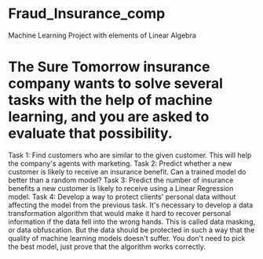 # Fraud_Insurance_comp
Machine Learning Project with elements of Linear Algebra
# The Sure Tomorrow insurance company wants to solve several tasks with the help of machine learning, and you are asked to evaluate that possibility.
Task 1: Find customers who are similar to the given customer. This will help the company's agents with marketing.
Task 2: Predict whether a new customer is likely to receive an insurance benefit. Can a trained model do better than a random model?
Task 3: Predict the number of insurance benefits a new customer is likely to receive using a Linear Regression model.
Task 4: Develop a way to protect clients' personal data without affecting the model from the previous task.
It's necessary to develop a data transformation algorithm that would make it hard to recover personal information if the data fell into the wrong hands. This is called data masking, or data obfuscation. But the data should be protected in such a way that the quality of machine learning models doesn't suffer. You don't need to pick the best model, just prove that the algorithm works correctly.
